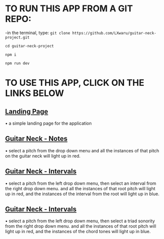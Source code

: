 # TO RUN THIS APP FROM A GIT REPO:

-in the terminal, type:
`git clone https://github.com/LXwaru/guitar-neck-project.git`

`cd guitar-neck-project`

`npm i`

`npm run dev`


# TO USE THIS APP, CLICK ON THE LINKS BELOW

## [Landing Page](http://localhost:5173)
•  a simple landing page for the application

## [Guitar Neck - Notes](http://localhost:5173/GuitarNeckNotes)

• select a pitch from the drop down menu and all the instances of that pitch on the guitar neck will light up in red.

## [Guitar Neck - Intervals](http://localhost:5173/GuitarNeckIntervals)

• select a pitch from the left drop down menu, then select an interval from the right drop down menu. and all the instances of that root pitch will light up in red, and the instances of the interval from the root will light up in blue.

## [Guitar Neck - Intervals](http://localhost:5173/GuitarNeckTriads)

• select a pitch from the left drop down menu, then select a triad sonority from the right drop down menu. and all the instances of that root pitch will light up in red, and the instances of the chord tones will light up in blue.
